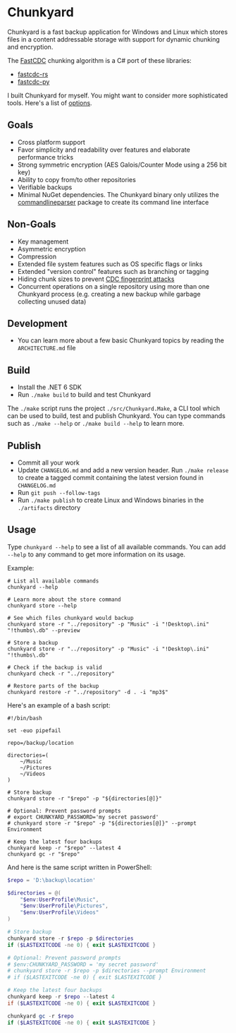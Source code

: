# Chunkyard

Chunkyard is a fast backup application for Windows and Linux which stores files
in a content addressable storage with support for dynamic chunking and
encryption.

The [FastCDC][fastcdc] chunking algorithm is a C# port of these libraries:

- [fastcdc-rs][fastcdc-rs]
- [fastcdc-py][fastcdc-py]

I built Chunkyard for myself. You might want to consider more sophisticated
tools. Here's a list of [options][backup-tools].

## Goals

- Cross platform support
- Favor simplicity and readability over features and elaborate performance
  tricks
- Strong symmetric encryption (AES Galois/Counter Mode using a 256 bit key)
- Ability to copy from/to other repositories
- Verifiable backups
- Minimal NuGet dependencies. The Chunkyard binary only utilizes the
  [commandlineparser][commandlineparser] package to create its command line
  interface

## Non-Goals

- Key management
- Asymmetric encryption
- Compression
- Extended file system features such as OS specific flags or links
- Extended "version control" features such as branching or tagging
- Hiding chunk sizes to prevent [CDC fingerprint attacks][borg]
- Concurrent operations on a single repository using more than one Chunkyard
  process (e.g. creating a new backup while garbage collecting unused data)

## Development

- You can learn more about a few basic Chunkyard topics by reading the
  `ARCHITECTURE.md` file

## Build

- Install the .NET 6 SDK
- Run `./make build` to build and test Chunkyard

The `./make` script runs the project `./src/Chunkyard.Make`, a CLI tool which
can be used to build, test and publish Chunkyard. You can type commands such as
`./make --help` or `./make build --help` to learn more.

## Publish

- Commit all your work
- Update `CHANGELOG.md` and add a new version header. Run `./make release` to
  create a tagged commit containing the latest version found in `CHANGELOG.md`
- Run `git push --follow-tags`
- Run `./make publish` to create Linux and Windows binaries in the `./artifacts`
  directory

## Usage

Type `chunkyard --help` to see a list of all available commands. You can add
`--help` to any command to get more information on its usage.

Example:

``` shell
# List all available commands
chunkyard --help

# Learn more about the store command
chunkyard store --help

# See which files chunkyard would backup
chunkyard store -r "../repository" -p "Music" -i "!Desktop\.ini" "!thumbs\.db" --preview

# Store a backup
chunkyard store -r "../repository" -p "Music" -i "!Desktop\.ini" "!thumbs\.db"

# Check if the backup is valid
chunkyard check -r "../repository"

# Restore parts of the backup
chunkyard restore -r "../repository" -d . -i "mp3$"
```

Here's an example of a bash script:

``` shell
#!/bin/bash

set -euo pipefail

repo=/backup/location

directories=(
    ~/Music
    ~/Pictures
    ~/Videos
)

# Store backup
chunkyard store -r "$repo" -p "${directories[@]}"

# Optional: Prevent password prompts
# export CHUNKYARD_PASSWORD='my secret password'
# chunkyard store -r "$repo" -p "${directories[@]}" --prompt Environment

# Keep the latest four backups
chunkyard keep -r "$repo" --latest 4
chunkyard gc -r "$repo"
```

And here is the same script written in PowerShell:

``` powershell
$repo = 'D:\backup\location'

$directories = @(
    "$env:UserProfile\Music",
    "$env:UserProfile\Pictures",
    "$env:UserProfile\Videos"
)

# Store backup
chunkyard store -r $repo -p $directories
if ($LASTEXITCODE -ne 0) { exit $LASTEXITCODE }

# Optional: Prevent password prompts
# $env:CHUNKYARD_PASSWORD = 'my secret password'
# chunkyard store -r $repo -p $directories --prompt Environment
# if ($LASTEXITCODE -ne 0) { exit $LASTEXITCODE }

# Keep the latest four backups
chunkyard keep -r $repo --latest 4
if ($LASTEXITCODE -ne 0) { exit $LASTEXITCODE }

chunkyard gc -r $repo
if ($LASTEXITCODE -ne 0) { exit $LASTEXITCODE }
```

[fastcdc]: https://www.usenix.org/system/files/conference/atc16/atc16-paper-xia.pdf
[fastcdc-rs]: https://github.com/nlfiedler/fastcdc-rs
[fastcdc-py]: https://github.com/titusz/fastcdc-py
[backup-tools]: https://github.com/restic/others
[commandlineparser]: https://www.nuget.org/packages/CommandLineParser
[borg]: https://borgbackup.readthedocs.io/en/stable/internals/security.html#fingerprinting
